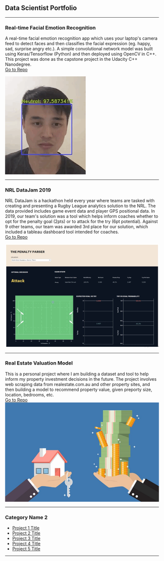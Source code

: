 ## Data Scientist Portfolio

---

### Real-time Facial Emotion Recognition

A real-time facial emotion recognition app which uses your laptop's camera feed to detect faces and then classifies the facial expression (eg. happy, sad, surprise angry etc.). A simple convolutional network model was built using Keras/Tensorflow (Python) and then deployed using OpenCV in C++. This project was done as the capstone project in the Udacity C++ Nanodegree.  
[Go to Repo](https://github.com/martycheung/CppND-Facial-Emotion-Recognition)

<img src="images/app_demo.gif?raw=true"/>

---

### NRL DataJam 2019

NRL DataJam is a hackathon held every year where teams are tasked with creating and presenting a Rugby League analytics solution to the NRL. The data provided includes game event data and player GPS positional data. In 2019, our team's solution was a tool which helps inform coaches whether to opt for the penalty goal (2pts) or to attack for the try (6pt potential). Against 9 other teams, our team was awarded 3rd place for our solution, which included a tableau dashboard tool intended for coaches.  
[Go to Repo](https://github.com/martycheung/NRL-DataJam-2019)

<img src="images/datajam_tableau.png?raw=true"/>


---

### Real Estate Valuation Model

This is a personal project where I am building a dataset and tool to help inform my property investment decisions in the future. The project involves web scraping data from realestate.com.au and other property sites, and then building a model to recommend property value, given preporty size, location, bedrooms, etc.  
[Go to Repo](https://github.com/martycheung/Real-Estate-Dataset-and-Valuation-Model)
<img src="images/realestate.jpg?raw=true"/>

---

### Category Name 2

- [Project 1 Title](http://example.com/)
- [Project 2 Title](http://example.com/)
- [Project 3 Title](http://example.com/)
- [Project 4 Title](http://example.com/)
- [Project 5 Title](http://example.com/)

---
